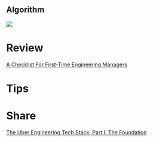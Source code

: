 ## Algorithm
![](https://img-blog.csdnimg.cn/578e69c041484bca8b8af29d600e6063.png)

# Review
[A Checklist For First-Time Engineering Managers](https://blog.pragmaticengineer.com/checklist-for-first-time-managers/)

# Tips


# Share

[The Uber Engineering Tech Stack, Part I: The Foundation](https://www.uber.com/en-KR/blog/tech-stack-part-one-foundation/)
